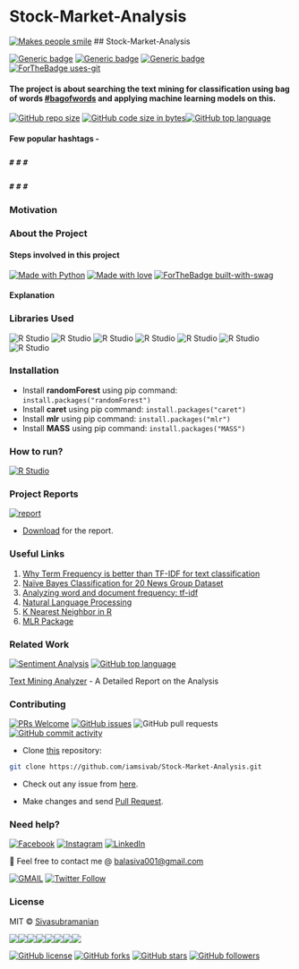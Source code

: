 # Stock-Market-Analysis

[![Makes people
smile](https://forthebadge.com/images/badges/makes-people-smile.svg)](https://github.com/iamsivab)
\## Stock-Market-Analysis

[![Generic
badge](https://img.shields.io/badge/Text-Mining-teal.svg?style=for-the-badge)](https://github.com/iamsivab/Stock-Market-Analysis)
[![Generic
badge](https://img.shields.io/badge/LinkedIn-Connect-blue.svg?style=for-the-badge&logo=linkedin&logoColor=white)](https://www.linkedin.com/in/iamsivab/)
[![Generic
badge](https://img.shields.io/badge/R-Language-blue.svg?style=for-the-badge)](https://github.com/iamsivab/Stock-Market-Analysis/blob/master/Sivasubramanian-Text%20Mining%20Report.pdf)
[![ForTheBadge
uses-git](http://ForTheBadge.com/images/badges/uses-git.svg)](https://GitHub.com/)

#### The project is about searching the text mining for classification using bag of words [#bagofwords](https://github.com/iamsivab/Stock-Market-Analysis) and applying machine learning models on this.

[![GitHub repo
size](https://img.shields.io/github/repo-size/iamsivab/Stock-Market-Analysis.svg?logo=github&style=social)](https://github.com/iamsivab)
[![GitHub code size in
bytes](https://img.shields.io/github/languages/code-size/iamsivab/Stock-Market-Analysis.svg?logo=git&style=social)](https://github.com/iamsivab/)[![GitHub
top
language](https://img.shields.io/github/languages/top/iamsivab/Stock-Market-Analysis.svg?logo=python&style=social)](https://github.com/iamsivab)

#### Few popular hashtags -

### `#` `#` `#`

### `#` `#` `#`

### Motivation

### About the Project

#### Steps involved in this project

[![Made with
Python](https://forthebadge.com/images/badges/made-with-python.svg)](https://github.com/iamsivab/Stock-Market-Analysis)
[![Made with
love](https://forthebadge.com/images/badges/built-with-love.svg)](https://www.linkedin.com/in/iamsivab/)
[![ForTheBadge
built-with-swag](http://ForTheBadge.com/images/badges/built-with-swag.svg)](https://www.linkedin.com/in/iamsivab/)

#### Explanation

### Libraries Used

![R
Studio](https://img.shields.io/badge/R-dplyr-blue.svg?style=flat&logo=r&logoColor=white)
![R
Studio](https://img.shields.io/badge/R-stringr-blue.svg?style=flat&logo=r&logoColor=white)
![R
Studio](https://img.shields.io/badge/R-readtext-blue.svg?style=flat&logo=r&logoColor=white)
![R
Studio](https://img.shields.io/badge/R-e1071-blue.svg?style=flat&logo=r&logoColor=white)
![R
Studio](https://img.shields.io/badge/R-mlr-blue.svg?style=flat&logo=r&logoColor=white)
![R
Studio](https://img.shields.io/badge/R-caret-blue.svg?style=flat&logo=r&logoColor=white)
![R
Studio](https://img.shields.io/badge/R-randomForest-blue.svg?style=flat&logo=r&logoColor=white)

### Installation

-   Install **randomForest** using pip command:
    `install.packages("randomForest")`
-   Install **caret** using pip command: `install.packages("caret")`
-   Install **mlr** using pip command: `install.packages("mlr")`
-   Install **MASS** using pip command: `install.packages("MASS")`

### How to run?

[![R
Studio](https://img.shields.io/badge/R-clean_data.R.-lightgrey.svg?logo=R&style=social)](https://github.com/iamsivab/Stock-Market-Analysis/tree/master/src)

### Project Reports

[![report](https://img.shields.io/static/v1.svg?label=Project&message=Report&logo=microsoft-word&style=social)](https://github.com/iamsivab/Stock-Market-Analysis/)

-   [Download](https://github.com/iamsivab/Stock-Market-Analysis/) for
    the report.

### Useful Links

1.  [Why Term Frequency is better than TF-IDF for text
    classification](https://www.quora.com/Why-does-TF-term-frequency-sometimes-give-better-F-scores-than-TF-IDF-does-for-text-classification)
2.  [Naïve Bayes Classification for 20 News Group
    Dataset](https://github.com/Loc-Tran/NaiveBayes20NewsGroup)
3.  [Analyzing word and document frequency:
    tf-idf](https://www.tidytextmining.com/tfidf.html)
4.  [Natural Language
    Processing](https://krakensystems.co/blog/2018/nlp-syntax-processing)
5.  [K Nearest Neighbor in
    R](https://www.edureka.co/blog/knn-algorithm-in-r/)
6.  [MLR
    Package](https://www.analyticsvidhya.com/blog/2016/08/practicing-machine-learning-techniques-in-r-with-mlr-package/)

### Related Work

[![Sentiment
Analysis](https://img.shields.io/static/v1.svg?label=Text&message=Mining&color=lightgray&logo=linkedin&style=social&colorA=critical)](https://www.linkedin.com/in/iamsivab/)
[![GitHub top
language](https://img.shields.io/github/languages/top/iamsivab/Stock-Market-Analysis.svg?logo=php&style=social)](https://github.com/iamsivab/)

[Text Mining
Analyzer](https://github.com/iamsivab/Stock-Market-Analysis) - A
Detailed Report on the Analysis

### Contributing

[![PRs
Welcome](https://img.shields.io/badge/PRs-welcome-brightgreen.svg?logo=github)](https://github.com/iamsivab/Stock-Market-Analysis/pulls)
[![GitHub
issues](https://img.shields.io/github/issues/iamsivab/Stock-Market-Analysis?logo=github)](https://github.com/iamsivab/Stock-Market-Analysis/issues)
![GitHub pull
requests](https://img.shields.io/github/issues-pr/viamsivab/Stock-Market-Analysis?color=blue&logo=github)
[![GitHub commit
activity](https://img.shields.io/github/commit-activity/y/iamsivab/Stock-Market-Analysis?logo=github)](https://github.com/iamsivab/Stock-Market-Analysis/)

-   Clone [this](https://github.com/iamsivab/Stock-Market-Analysis/)
    repository:

``` bash
git clone https://github.com/iamsivab/Stock-Market-Analysis.git
```

-   Check out any issue from
    [here](https://github.com/iamsivab/Stock-Market-Analysis/issues).

-   Make changes and send [Pull
    Request](https://github.com/iamsivab/Stock-Market-Analysis/pull).

### Need help?

[![Facebook](https://img.shields.io/static/v1.svg?label=follow&message=@iamsivab&color=9cf&logo=facebook&style=flat&logoColor=white&colorA=informational)](https://www.facebook.com/iamsivab)
[![Instagram](https://img.shields.io/static/v1.svg?label=follow&message=@iamsivab&color=grey&logo=instagram&style=flat&logoColor=white&colorA=critical)](https://www.instagram.com/iamsivab/)
[![LinkedIn](https://img.shields.io/static/v1.svg?label=connect&message=@iamsivab&color=success&logo=linkedin&style=flat&logoColor=white&colorA=blue)](https://www.linkedin.com/in/iamsivab/)

:email: Feel free to contact me @
[balasiva001@gmail.com](https://mail.google.com/mail/)

[![GMAIL](https://img.shields.io/static/v1.svg?label=send&message=balasiva001@gmail.com&color=red&logo=gmail&style=social)](https://www.github.com/iamsivab)
[![Twitter
Follow](https://img.shields.io/twitter/follow/iamsivab?style=social)](https://twitter.com/iamsivab)

### License

MIT ©
[Sivasubramanian](https://github.com/iamsivab/Stock-Market-Analysis/blob/master/LICENSE)

[![](https://sourcerer.io/fame/iamsivab/iamsivab/Stock-Market-Analysis/images/0)](https://sourcerer.io/fame/iamsivab/iamsivab/Stock-Market-Analysis/links/0)[![](https://sourcerer.io/fame/iamsivab/iamsivab/Stock-Market-Analysis/images/1)](https://sourcerer.io/fame/iamsivab/iamsivab/Stock-Market-Analysis/links/1)[![](https://sourcerer.io/fame/iamsivab/iamsivab/Stock-Market-Analysis/images/2)](https://sourcerer.io/fame/iamsivab/iamsivab/Stock-Market-Analysis/links/2)[![](https://sourcerer.io/fame/iamsivab/iamsivab/Stock-Market-Analysis/images/3)](https://sourcerer.io/fame/iamsivab/iamsivab/Stock-Market-Analysis/links/3)[![](https://sourcerer.io/fame/iamsivab/iamsivab/Stock-Market-Analysis/images/4)](https://sourcerer.io/fame/iamsivab/iamsivab/Stock-Market-Analysis/links/4)[![](https://sourcerer.io/fame/iamsivab/iamsivab/Stock-Market-Analysis/images/5)](https://sourcerer.io/fame/iamsivab/iamsivab/Stock-Market-Analysis/links/5)[![](https://sourcerer.io/fame/iamsivab/iamsivab/Stock-Market-Analysis/images/6)](https://sourcerer.io/fame/iamsivab/iamsivab/Stock-Market-Analysis/links/6)[![](https://sourcerer.io/fame/iamsivab/iamsivab/Stock-Market-Analysis/images/7)](https://sourcerer.io/fame/iamsivab/iamsivab/Stock-Market-Analysis/links/7)

[![GitHub
license](https://img.shields.io/github/license/iamsivab/Stock-Market-Analysis.svg?style=social&logo=github)](https://github.com/iamsivab/Stock-Market-Analysis/blob/master/LICENSE)
[![GitHub
forks](https://img.shields.io/github/forks/iamsivab/Stock-Market-Analysis.svg?style=social)](https://github.com/iamsivab/Stock-Market-Analysis/network)
[![GitHub
stars](https://img.shields.io/github/stars/iamsivab/Stock-Market-Analysis.svg?style=social)](https://github.com/iamsivab/Stock-Market-Analysis/stargazers)
[![GitHub
followers](https://img.shields.io/github/followers/iamsivab.svg?label=Follow&style=social)](https://github.com/iamsivab/)
